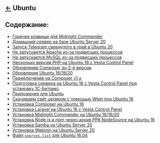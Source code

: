 [&larr;](../readme.md "Операционные системы") Ubuntu
----------------------------------------------------

<a name="content"></a>
## Содержание:

- [Горячие клавиши для Midnight Commander](keyboard-shortcuts-for-midnight-commander.md)
- [Домашний сервер на базе Ubuntu Server 20](home-server-based-on-ubuntu-server-20.md)
- [Запуск Telegram свернутого в трей в Ubuntu 20](running-telegram-minimized-to-tray-in-ubuntu-20.md)
- [Не запускается Apache из-за подвисших процессов](apache-does-not-start-due-to-hang-processes.md)
- [Не запускается MySQL из-за подвисших процессов](mysql-does-not-start-due-to-hang-processes.md)
- [Несколько версий PHP на Ubuntu 16 c Vesta Control Panel](multiple-php-versions-on-ubuntu-16-with-vesta-control-panel.md)
- [Обновление Composer до 2-й версии](composer-upgrade-to-version-2.md)
- [Обновление Ubuntu 16/18/20](update-ubuntu-16-18-20.md)
- [Переключение на Composer v1.x](switching-to-composer-v1-x.md)
- [Подготовка сервера на Ubuntu 16 c Vesta Control Panel под установку 1С-Битрикс](preparing-a-server-on-ubuntu-16-with-vesta-control-panel-for-installing-1c-bitrix.md)
- [Приложения для Ubuntu](applications-for-ubuntu.md)
- [Скачиваем сайт целиком с помощью Wget под Ubuntu 16](downloading-the-entire-site-using-wget-under-ubuntu-16.md)
- [Установка Composer на Ubuntu 16](install-composer-on-ubuntu-16.md)
- [Установка Laravel на Ubuntu 16 c Vesta Control Panel](install-laravel-on-ubuntu-16-with-vesta-control-panel.md)
- [Установка Midnight Commander на Ubuntu 16/18/20](installing-midnight-commander-on-ubuntu-16-18-20.md)
- [Установка Node.js и npm через архив PPA NodeSource на Ubuntu 16](installing-node-js-and-npm-via-nodesource-ppa-archive-on-ubuntu-16.md)
- [Установка Samba на Ubuntu Server 20](installing-samba-on-ubuntu-server-20.md)
- [Установка Webmin на Ubuntu Server 20](installing-webmin-on-ubuntu-server-20.md)
- [Файл `sources.list` для Ubuntu 16.04](ubuntu-16-04-sources-list-file.md)